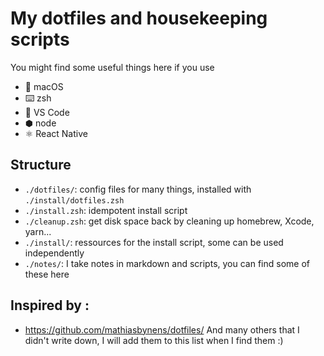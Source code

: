 # My dotfiles and housekeeping scripts

You might find some useful things here if you use
- 🍏 macOS
- ⌨️ zsh
- 📝 VS Code
- ⬢ node
- ⚛️ React Native

## Structure
- `./dotfiles/`: config files for many things, installed with `./install/dotfiles.zsh`
- `./install.zsh`: idempotent install script
- `./cleanup.zsh`: get disk space back by cleaning up homebrew, Xcode, yarn...
- `./install/`: ressources for the install script, some can be used independently
- `./notes/`: I take notes in markdown and scripts, you can find some of these here

## Inspired by :
- https://github.com/mathiasbynens/dotfiles/
And many others that I didn't write down, I will add them to this list when I find them :)
